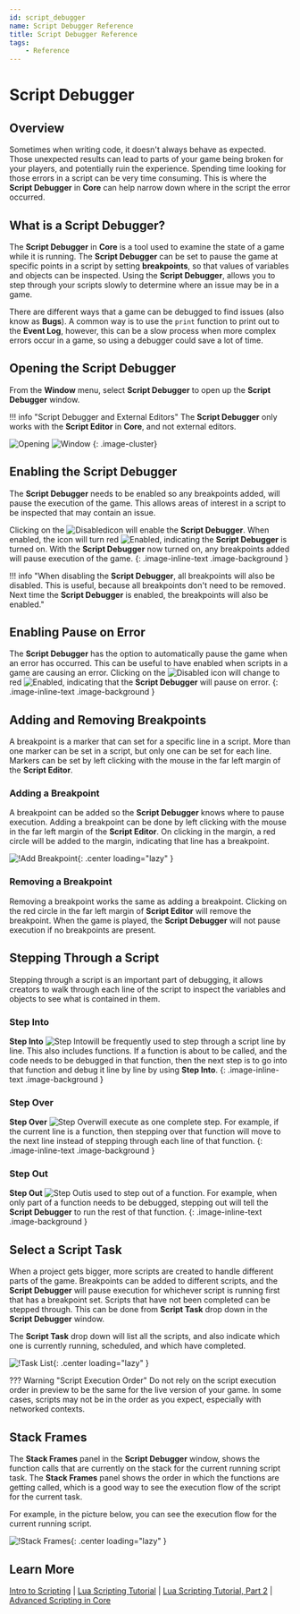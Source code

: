 ```yaml
---
id: script_debugger
name: Script Debugger Reference
title: Script Debugger Reference
tags:
    - Reference
---
```


# Script Debugger

## Overview

Sometimes when writing code, it doesn't always behave as expected. Those unexpected results can lead to parts of your game being broken for your players, and potentially ruin the experience. Spending time looking for those errors in a script can be very time consuming. This is where the **Script Debugger** in **Core** can help narrow down where in the script the error occurred.

## What is a Script Debugger?

The **Script Debugger** in **Core** is a tool used to examine the state of a game while it is running. The **Script Debugger** can be set to pause the game at specific points in a script by setting **breakpoints**, so that values of variables and objects can be inspected. Using the **Script Debugger**, allows you to step through your scripts slowly to determine where an issue may be in a game.

There are different ways that a game can be debugged to find issues (also know as **Bugs**). A common way is to use the `print` function to print out to the **Event Log**, however, this can be a slow process when more complex errors occur in a game, so using a debugger could save a lot of time.

## Opening the Script Debugger

From the **Window** menu, select **Script Debugger** to open up the **Script Debugger** window.

!!! info "Script Debugger and External Editors"
    The **Script Debugger** only works with the **Script Editor** in **Core**, and not external editors.

![Opening](../img/ScriptDebugger/opening_script_debugger.png)
![Window](../img/ScriptDebugger/script_debugger_window.png)
{: .image-cluster}

## Enabling the Script Debugger

The **Script Debugger** needs to be enabled so any breakpoints added, will pause the execution of the game. This allows areas of interest in a script to be inspected that may contain an issue.

Clicking on the ![Disabled](../img/ScriptDebugger/script_debugger_disabled.png)icon will enable the **Script Debugger**. When enabled, the icon will turn red ![Enabled](../img/ScriptDebugger/script_debugger_enabled.png), indicating the **Script Debugger** is turned on. With the **Script Debugger** now turned on, any breakpoints added will pause execution of the game.
{: .image-inline-text .image-background }

!!! info "When disabling the **Script Debugger**, all breakpoints will also be disabled. This is useful, because all breakpoints don't need to be removed. Next time the **Script Debugger** is enabled, the breakpoints will also be enabled."

## Enabling Pause on Error

The **Script Debugger** has the option to automatically pause the game when an error has occurred. This can be useful to have enabled when scripts in a game are causing an error. Clicking on the ![Disabled](../img/ScriptDebugger/pause_on_error_disabled.png) icon will change to red ![Enabled](../img/ScriptDebugger/pause_on_error_enabled.png), indicating that the **Script Debugger** will pause on error.
{: .image-inline-text .image-background }

## Adding and Removing Breakpoints

A breakpoint is a marker that can set for a specific line in a script. More than one marker can be set in a script, but only one can be set for each line. Markers can be set by left clicking with the mouse in the far left margin of the **Script Editor**.

### Adding a Breakpoint

A breakpoint can be added so the **Script Debugger** knows where to pause execution. Adding a breakpoint can be done by left clicking with the mouse in the far left margin of the **Script Editor**. On clicking in the margin, a red circle will be added to the margin, indicating that line has a breakpoint.

![!Add Breakpoint](../img/ScriptDebugger/add_breakpoint.png){: .center loading="lazy" }

### Removing a Breakpoint

Removing a breakpoint works the same as adding a breakpoint. Clicking on the red circle in the far left margin of **Script Editor** will remove the breakpoint. When the game is played, the **Script Debugger** will not pause execution if no breakpoints are present.

## Stepping Through a Script

Stepping through a script is an important part of debugging, it allows creators to walk through each line of the script to inspect the variables and objects to see what is contained in them.

### Step Into

**Step Into** ![Step Into](../img/ScriptDebugger/step_into_icon.png)will be frequently used to step through a script line by line. This also includes functions. If a function is about to be called, and the code needs to be debugged in that function, then the next step is to go into that function and debug it line by line by using **Step Into**.
{: .image-inline-text .image-background }

### Step Over

**Step Over** ![Step Over](../img/ScriptDebugger/step_over_icon.png)will execute as one complete step. For example, if the current line is a function, then stepping over that function will move to the next line instead of stepping through each line of that function.
{: .image-inline-text .image-background }

### Step Out

**Step Out** ![Step Out](../img/ScriptDebugger/step_out_icon.png)is used to step out of a function. For example, when only part of a function needs to be debugged, stepping out will tell the **Script Debugger** to run the rest of that function.
{: .image-inline-text .image-background }

## Select a Script Task

When a project gets bigger, more scripts are created to handle different parts of the game. Breakpoints can be added to different scripts, and the **Script Debugger** will pause execution for whichever script is running first that has a breakpoint set. Scripts that have not been completed can be stepped through. This can be done from **Script Task** drop down in the **Script Debugger** window.

The **Script Task** drop down will list all the scripts, and also indicate which one is currently running, scheduled, and which have completed.

![!Task List](../img/ScriptDebugger/task_list.png){: .center loading="lazy" }

??? Warning "Script Execution Order"
    Do not rely on the script execution order in preview to be the same for the live version of your game. In some cases, scripts may not be in the order as you expect, especially with networked contexts.

## Stack Frames

The **Stack Frames** panel in the **Script Debugger** window, shows the function calls that are currently on the stack for the current running script task. The **Stack Frames** panel shows the order in which the functions are getting called, which is a good way to see the execution flow of the script for the current task.

For example, in the picture below, you can see the execution flow for the current running script.

![!Stack Frames](../img/ScriptDebugger/stack_frames.png){: .center loading="lazy" }

## Learn More

[Intro to Scripting](../tutorials/scripting_intro.md) | [Lua Scripting Tutorial](../tutorials/lua_basics_helloworld.md) | [Lua Scripting Tutorial, Part 2](../tutorials/lua_basics_lightbulb.md) | [Advanced Scripting in Core](../tutorials/race_timer.md)
